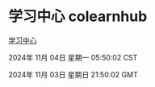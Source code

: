 # 学习中心 colearnhub
[学习中心](http://219.139.197.74:56308/colearnhub/)

2024年 11月 04日 星期一 05:50:02 CST

2024年 11月 03日 星期日 21:50:02 GMT
